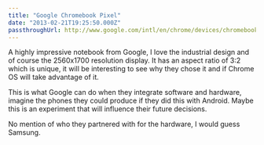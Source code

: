 ```yaml
---
title: "Google Chromebook Pixel"
date: "2013-02-21T19:25:50.000Z"
passthroughUrl: http://www.google.com/intl/en/chrome/devices/chromebook-pixel/
---
```


A highly impressive notebook from Google, I love the industrial design and of course the 2560x1700 resolution display. It has an aspect ratio of 3:2 which is unique, it will be interesting to see why they chose it and if Chrome OS will take advantage of it.

This is what Google can do when they integrate software and hardware, imagine the phones they could produce if they did this with Android. Maybe this is an experiment that will influence their future decisions.

No mention of who they partnered with for the hardware, I would guess Samsung.